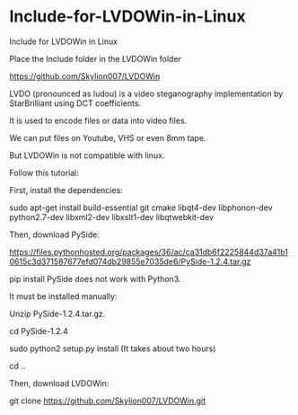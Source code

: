 # Include-for-LVDOWin-in-Linux
Include for LVDOWin in Linux

Place the Include folder in the LVDOWin folder

https://github.com/Skylion007/LVDOWin

LVDO (pronounced as ludou) is a video steganography implementation by StarBrilliant using DCT coefficients.

It is used to encode files or data into video files.

We can put files on Youtube, VHS or even 8mm tape.

But LVDOWin is not compatible with linux.

Follow this tutorial:

First, install the dependencies: 

sudo apt-get install build-essential git cmake libqt4-dev libphonon-dev python2.7-dev libxml2-dev libxslt1-dev libqtwebkit-dev

Then, download PySide:

https://files.pythonhosted.org/packages/36/ac/ca31db6f2225844d37a41b10615c3d371587677efd074db29855e7035de6/PySide-1.2.4.tar.gz

pip install PySide does not work with Python3.

It must be installed manually:

Unzip PySide-1.2.4.tar.gz.

cd PySide-1.2.4

sudo python2 setup.py install (It takes about two hours)

cd ..

Then, download LVDOWin:

git clone https://github.com/Skylion007/LVDOWin.git
